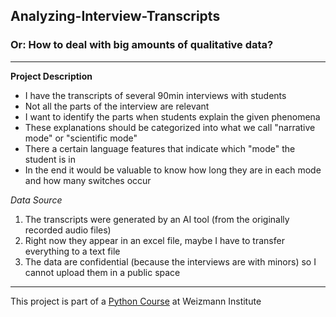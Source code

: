 ## Analyzing-Interview-Transcripts
### Or: How to deal with big amounts of qualitative data?
---
**Project Description**
- I have the transcripts of several 90min interviews with students
- Not all the parts of the interview are relevant
- I want to identify the parts when students explain the given phenomena
- These explanations should be categorized into what we call "narrative mode" or "scientific mode"
- There a certain language features that indicate which "mode" the student is in
- In the end it would be valuable to know how long they are in each mode and how many switches occur

 *Data Source*
 1. The transcripts were generated by an AI tool (from the originally recorded audio files)
 2. Right now they appear in an excel file, maybe I have to transfer everything to a text file
 3. The data are confidential (because the interviews are with minors) so I cannot upload them in a public space

 


---
This project is part of a [Python Course](https://github.com/Code-Maven/wis-python-course-2025-03) at Weizmann Institute
